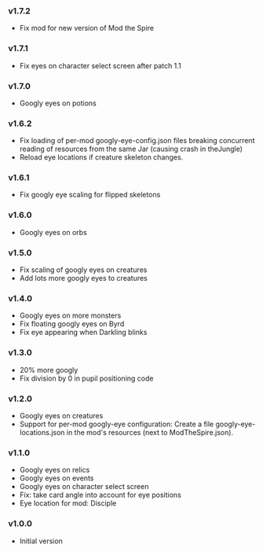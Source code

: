 ### v1.7.2
* Fix mod for new version of Mod the Spire

### v1.7.1
* Fix eyes on character select screen after patch 1.1

### v1.7.0
* Googly eyes on potions

### v1.6.2
* Fix loading of per-mod googly-eye-config.json files breaking concurrent reading of resources from the same Jar (causing crash in theJungle)
* Reload eye locations if creature skeleton changes.

### v1.6.1
* Fix googly eye scaling for flipped skeletons

### v1.6.0
* Googly eyes on orbs

### v1.5.0
* Fix scaling of googly eyes on creatures
* Add lots more googly eyes to creatures

### v1.4.0
* Googly eyes on more monsters
* Fix floating googly eyes on Byrd
* Fix eye appearing when Darkling blinks

### v1.3.0
* 20% more googly
* Fix division by 0 in pupil positioning code

### v1.2.0
* Googly eyes on creatures
* Support for per-mod googly-eye configuration:
  Create a file googly-eye-locations.json in the mod's resources (next to ModTheSpire.json).

### v1.1.0
* Googly eyes on relics
* Googly eyes on events
* Googly eyes on character select screen
* Fix: take card angle into account for eye positions
* Eye location for mod: Disciple

### v1.0.0
* Initial version
